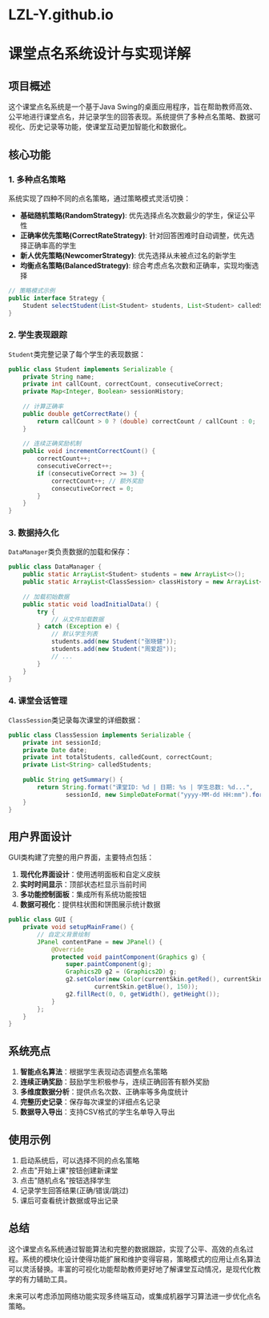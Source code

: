 # LZL-Y.github.io
# 课堂点名系统设计与实现详解

## 项目概述

这个课堂点名系统是一个基于Java Swing的桌面应用程序，旨在帮助教师高效、公平地进行课堂点名，并记录学生的回答表现。系统提供了多种点名策略、数据可视化、历史记录等功能，使课堂互动更加智能化和数据化。

## 核心功能

### 1. 多种点名策略

系统实现了四种不同的点名策略，通过策略模式灵活切换：

- **基础随机策略(RandomStrategy)**: 优先选择点名次数最少的学生，保证公平性
- **正确率优先策略(CorrectRateStrategy)**: 针对回答困难时自动调整，优先选择正确率高的学生
- **新人优先策略(NewcomerStrategy)**: 优先选择从未被点过名的新学生
- **均衡点名策略(BalancedStrategy)**: 综合考虑点名次数和正确率，实现均衡选择

```java
// 策略模式示例
public interface Strategy {
    Student selectStudent(List<Student> students, List<Student> calledStudents, int unansweredCount);
}
```

### 2. 学生表现跟踪

`Student`类完整记录了每个学生的表现数据：

```java
public class Student implements Serializable {
    private String name;
    private int callCount, correctCount, consecutiveCorrect;
    private Map<Integer, Boolean> sessionHistory;
    
    // 计算正确率
    public double getCorrectRate() {
        return callCount > 0 ? (double) correctCount / callCount : 0;
    }
    
    // 连续正确奖励机制
    public void incrementCorrectCount() {
        correctCount++;
        consecutiveCorrect++;
        if (consecutiveCorrect >= 3) { 
            correctCount++; // 额外奖励
            consecutiveCorrect = 0; 
        }
    }
}
```

### 3. 数据持久化

`DataManager`类负责数据的加载和保存：

```java
public class DataManager {
    public static ArrayList<Student> students = new ArrayList<>();
    public static ArrayList<ClassSession> classHistory = new ArrayList<>();
    
    // 加载初始数据
    public static void loadInitialData() {
        try {
            // 从文件加载数据
        } catch (Exception e) {
            // 默认学生列表
            students.add(new Student("张晓健"));
            students.add(new Student("周爱超"));
            // ...
        }
    }
}
```

### 4. 课堂会话管理

`ClassSession`类记录每次课堂的详细数据：

```java
public class ClassSession implements Serializable {
    private int sessionId;
    private Date date;
    private int totalStudents, calledCount, correctCount;
    private List<String> calledStudents;
    
    public String getSummary() {
        return String.format("课堂ID: %d | 日期: %s | 学生总数: %d...", 
                sessionId, new SimpleDateFormat("yyyy-MM-dd HH:mm").format(date), totalStudents);
    }
}
```

## 用户界面设计

GUI类构建了完整的用户界面，主要特点包括：

1. **现代化界面设计**：使用透明面板和自定义皮肤
2. **实时时间显示**：顶部状态栏显示当前时间
3. **多功能控制面板**：集成所有系统功能按钮
4. **数据可视化**：提供柱状图和饼图展示统计数据

```java
public class GUI {
    private void setupMainFrame() {
        // 自定义背景绘制
        JPanel contentPane = new JPanel() {
            @Override
            protected void paintComponent(Graphics g) {
                super.paintComponent(g);
                Graphics2D g2 = (Graphics2D) g;
                g2.setColor(new Color(currentSkin.getRed(), currentSkin.getGreen(),
                        currentSkin.getBlue(), 150));
                g2.fillRect(0, 0, getWidth(), getHeight());
            }
        };
    }
}
```

## 系统亮点

1. **智能点名算法**：根据学生表现动态调整点名策略
2. **连续正确奖励**：鼓励学生积极参与，连续正确回答有额外奖励
3. **多维度数据分析**：提供点名次数、正确率等多角度统计
4. **完整历史记录**：保存每次课堂的详细点名记录
5. **数据导入导出**：支持CSV格式的学生名单导入导出

## 使用示例

1. 启动系统后，可以选择不同的点名策略
2. 点击"开始上课"按钮创建新课堂
3. 点击"随机点名"按钮选择学生
4. 记录学生回答结果(正确/错误/跳过)
5. 课后可查看统计数据或导出记录

## 总结

这个课堂点名系统通过智能算法和完整的数据跟踪，实现了公平、高效的点名过程。系统的模块化设计使得功能扩展和维护变得容易，策略模式的应用让点名算法可以灵活替换。丰富的可视化功能帮助教师更好地了解课堂互动情况，是现代化教学的有力辅助工具。

未来可以考虑添加网络功能实现多终端互动，或集成机器学习算法进一步优化点名策略。

